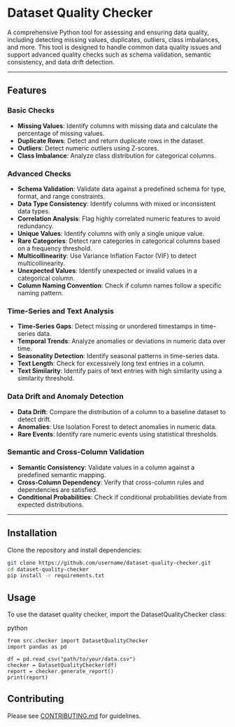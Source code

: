 # Dataset Quality Checker

A comprehensive Python tool for assessing and ensuring data quality, including detecting missing values, duplicates, outliers, class imbalances, and more. This tool is designed to handle common data quality issues and support advanced quality checks such as schema validation, semantic consistency, and data drift detection.

---

## Features

### Basic Checks
- **Missing Values**: Identify columns with missing data and calculate the percentage of missing values.
- **Duplicate Rows**: Detect and return duplicate rows in the dataset.
- **Outliers**: Detect numeric outliers using Z-scores.
- **Class Imbalance**: Analyze class distribution for categorical columns.

### Advanced Checks
- **Schema Validation**: Validate data against a predefined schema for type, format, and range constraints.
- **Data Type Consistency**: Identify columns with mixed or inconsistent data types.
- **Correlation Analysis**: Flag highly correlated numeric features to avoid redundancy.
- **Unique Values**: Identify columns with only a single unique value.
- **Rare Categories**: Detect rare categories in categorical columns based on a frequency threshold.
- **Multicollinearity**: Use Variance Inflation Factor (VIF) to detect multicollinearity.
- **Unexpected Values**: Identify unexpected or invalid values in a categorical column.
- **Column Naming Convention**: Check if column names follow a specific naming pattern.

### Time-Series and Text Analysis
- **Time-Series Gaps**: Detect missing or unordered timestamps in time-series data.
- **Temporal Trends**: Analyze anomalies or deviations in numeric data over time.
- **Seasonality Detection**: Identify seasonal patterns in time-series data.
- **Text Length**: Check for excessively long text entries in a column.
- **Text Similarity**: Identify pairs of text entries with high similarity using a similarity threshold.

### Data Drift and Anomaly Detection
- **Data Drift**: Compare the distribution of a column to a baseline dataset to detect drift.
- **Anomalies**: Use Isolation Forest to detect anomalies in numeric data.
- **Rare Events**: Identify rare numeric events using statistical thresholds.

### Semantic and Cross-Column Validation
- **Semantic Consistency**: Validate values in a column against a predefined semantic mapping.
- **Cross-Column Dependency**: Verify that cross-column rules and dependencies are satisfied.
- **Conditional Probabilities**: Check if conditional probabilities deviate from expected distributions.

---

## Installation

Clone the repository and install dependencies:

```bash
git clone https://github.com/username/dataset-quality-checker.git
cd dataset-quality-checker
pip install -r requirements.txt
```

## Usage
To use the dataset quality checker, import the DatasetQualityChecker class:

python
```
from src.checker import DatasetQualityChecker
import pandas as pd

df = pd.read_csv("path/to/your/data.csv")
checker = DatasetQualityChecker(df)
report = checker.generate_report()
print(report)
```

## Contributing
Please see [CONTRIBUTING.md](https://github.com/navdeep-G/data-quality-checker/blob/main/CONTRIBUTING.md) for guidelines.
